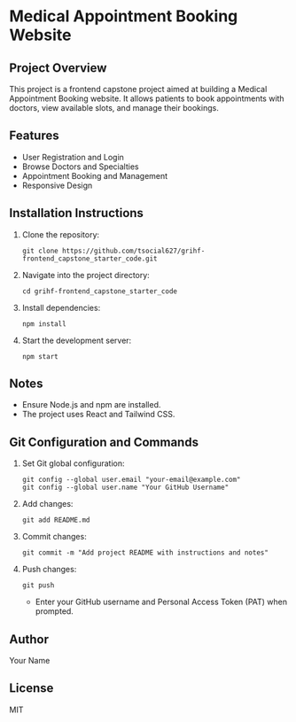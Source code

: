 # Medical Appointment Booking Website

## Project Overview

This project is a frontend capstone project aimed at building a Medical Appointment Booking website. It allows patients to book appointments with doctors, view available slots, and manage their bookings.

## Features

* User Registration and Login
* Browse Doctors and Specialties
* Appointment Booking and Management
* Responsive Design

## Installation Instructions

1. Clone the repository:

   ```
   git clone https://github.com/tsocial627/grihf-frontend_capstone_starter_code.git
   ```
2. Navigate into the project directory:

   ```
   cd grihf-frontend_capstone_starter_code
   ```
3. Install dependencies:

   ```
   npm install
   ```
4. Start the development server:

   ```
   npm start
   ```

## Notes

* Ensure Node.js and npm are installed.
* The project uses React and Tailwind CSS.

## Git Configuration and Commands

1. Set Git global configuration:

   ```
   git config --global user.email "your-email@example.com"
   git config --global user.name "Your GitHub Username"
   ```
2. Add changes:

   ```
   git add README.md
   ```
3. Commit changes:

   ```
   git commit -m "Add project README with instructions and notes"
   ```
4. Push changes:

   ```
   git push
   ```

   * Enter your GitHub username and Personal Access Token (PAT) when prompted.

## Author

Your Name

## License

MIT
